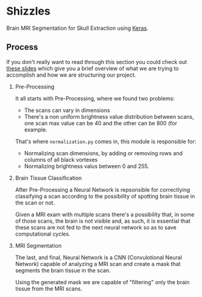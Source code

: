 # Shizzles

Brain MRI Segmentation for Skull Extraction using [Keras](https://keras.io).

## Process

If you don't really want to read through this section you could check out [these slides](https://docs.google.com/presentation/d/1BseUfe7vOGd64-h1fXnJj-xjA2Lvjn2bUrZo1EiqlA4/edit?usp=sharing) which give you a brief overview of what we are trying to accomplish and how we are structuring our project.

1. Pre-Processing

    It all starts with Pre-Processing, where we found two problems:

    - The scans can vary in dimensions
    - There's a non uniform brightness value distribution between scans, one scan max value can be 40 and the other can be 800 (for example.

    That's where `normalization.py` comes in, this module is responsible for:
    
    - Normalizing scan dimensions, by adding or removing rows and columns of all black vortexes
    - Normalizing brightness valus between 0 and 255.

2. Brain Tissue Classification

    After Pre-Processing a Neural Network is repsonsible for correctlying classifying a scan according to the possibility of spotting brain tissue in the scan or not.
    
    Given a MRI exam with multiple scans there's a possibility that, in some of those scans, the brain is not visible and, as such, it is essential that these scans are not fed to the next neural network so as to save computational cycles.
    
3. MRI Segmentation

    The last, and final, Neural Network is a CNN (Convulotional Neural Network) capable of analyzing a MRI scan and create a mask that segments the brain tissue in the scan.
    
    Using the generated mask we are capable of "filtering" only the brain tissue from the MRI scans.
